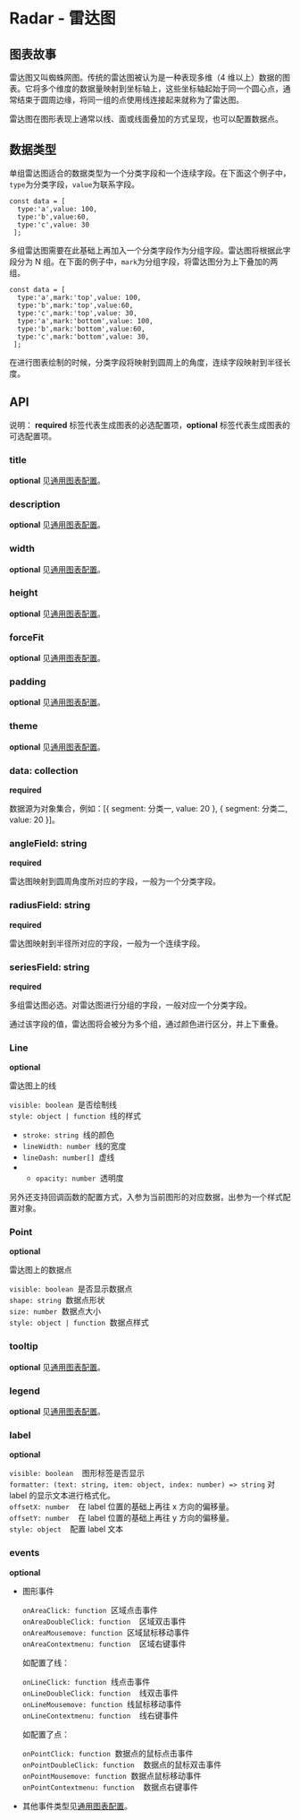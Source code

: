 # Radar - 雷达图

## 图表故事

雷达图又叫蜘蛛网图。传统的雷达图被认为是一种表现多维（4 维以上）数据的图表。它将多个维度的数据量映射到坐标轴上，这些坐标轴起始于同一个圆心点，通常结束于圆周边缘，将同一组的点使用线连接起来就称为了雷达图。

雷达图在图形表现上通常以线、面或线面叠加的方式呈现，也可以配置数据点。

## 数据类型

单组雷达图适合的数据类型为一个分类字段和一个连续字段。在下面这个例子中，`type`为分类字段，`value`为联系字段。

```
const data = [
  type:'a',value: 100,
  type:'b',value:60,
  type:'c',value: 30
 ];
```

多组雷达图需要在此基础上再加入一个分类字段作为分组字段。雷达图将根据此字段分为 N 组。在下面的例子中，`mark`为分组字段，将雷达图分为上下叠加的两组。

```
const data = [
  type:'a',mark:'top',value: 100,
  type:'b',mark:'top',value:60,
  type:'c',mark:'top',value: 30,
  type:'a',mark:'bottom',value: 100,
  type:'b',mark:'bottom',value:60,
  type:'c',mark:'bottom',value: 30,
 ];
```

在进行图表绘制的时候，分类字段将映射到圆周上的角度，连续字段映射到半径长度。

## API

说明： **required** 标签代表生成图表的必选配置项，**optional** 标签代表生成图表的可选配置项。

### title

**optional** 见[通用图表配置](../generalConfig.zh-CN.md)。

### description

**optional** 见[通用图表配置](../generalConfig.zh-CN.md)。

### width

**optional** 见[通用图表配置](../generalConfig.zh-CN.md)。

### height

**optional** 见[通用图表配置](../generalConfig.zh-CN.md)。

### forceFit

**optional** 见[通用图表配置](../generalConfig.zh-CN.md)。

### padding

**optional** 见[通用图表配置](../generalConfig.zh-CN.md)。

### theme

**optional** 见[通用图表配置](../generalConfig.zh-CN.md)。

### data: collection

**required**

数据源为对象集合，例如：[{ segment: 分类一, value: 20 }, { segment: 分类二, value: 20 }]。

### angleField: string

**required**

雷达图映射到圆周角度所对应的字段，一般为一个分类字段。

### radiusField: string

**required**

雷达图映射到半径所对应的字段，一般为一个连续字段。

### seriesField: string

**required**

多组雷达图必选。对雷达图进行分组的字段，一般对应一个分类字段。

通过该字段的值，雷达图将会被分为多个组，通过颜色进行区分，并上下重叠。

### Line

**optional**

雷达图上的线

`visible: boolean`  是否绘制线<br />
`style: object | function`  线的样式<br />

- `stroke: string`  线的颜色<br />
- `lineWidth: number`  线的宽度<br />
- `lineDash: number[]`  虚线<br />
- - `opacity: number`  透明度

另外还支持回调函数的配置方式，入参为当前图形的对应数据，出参为一个样式配置对象。

### Point

**optional**

雷达图上的数据点

`visible: boolean`  是否显示数据点<br />
`shape: string`  数据点形状<br />
`size: number`  数据点大小<br />
`style: object | function`  数据点样式

### tooltip

**optional** 见[通用图表配置](../generalConfig.zh-CN.md)。

### legend

**optional** 见[通用图表配置](../generalConfig.zh-CN.md)。

### label

**optional**

`visible: boolean`    图形标签是否显示<br />
`formatter: (text: string, item: object, index: number) => string` 对 label 的显示文本进行格式化。<br />
`offsetX: number`    在 label 位置的基础上再往 x 方向的偏移量。<br />
`offsetY: number`    在 label 位置的基础上再往 y 方向的偏移量。<br />
`style: object`    配置 label 文本

### events

**optional**

- 图形事件

  `onAreaClick: function`  区域点击事件<br />
  `onAreaDoubleClick: function`    区域双击事件<br />
  `onAreaMousemove: function`  区域鼠标移动事件<br />
  `onAreaContextmenu: function`    区域右键事件

  如配置了线：

  `onLineClick: function`  线点击事件<br />
  `onLineDoubleClick: function`    线双击事件<br />
  `onLineMousemove: function`  线鼠标移动事件<br />
  `onLineContextmenu: function`    线右键事件

  如配置了点：

  `onPointClick: function`  数据点的鼠标点击事件<br />
  `onPointDoubleClick: function`    数据点的鼠标双击事件<br />
  `onPointMousemove: function`  数据点鼠标移动事件<br />
  `onPointContextmenu: function`    数据点右键事件

- 其他事件类型见[通用图表配置](../generalConfig.zh-CN.md)。
